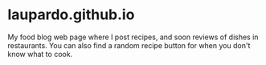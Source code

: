 # laupardo.github.io
My food blog web page where I post recipes, and soon reviews of dishes in restaurants. You can also find a random recipe button for when you don't know what to cook. 

